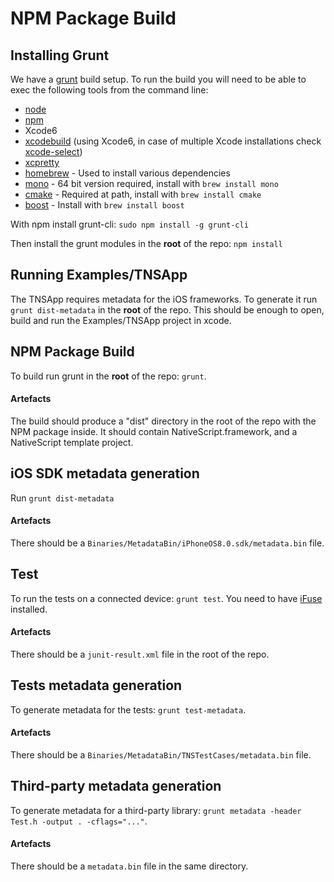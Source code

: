 # NPM Package Build
## Installing Grunt
We have a [grunt](http://gruntjs.com) build setup. To run the build you will need to be able to exec the following tools from the command line:
 - [node](http://nodejs.org)
 - [npm](http://npmjs.org)
 - Xcode6
 - [xcodebuild](https://developer.apple.com/library/mac/documentation/Darwin/Reference/ManPages/man1/xcodebuild.1.html) (using Xcode6, in case of multiple Xcode installations check [xcode-select](https://developer.apple.com/library/mac/documentation/Darwin/Reference/ManPages/man1/xcode-select.1.html))
 - [xcpretty](https://github.com/supermarin/xcpretty)
 - [homebrew](http://brew.sh/) - Used to install various dependencies
 - [mono](http://www.mono-project.com/) - 64 bit version required, install with `brew install mono`
 - [cmake](http://www.cmake.org/) - Required at path, install with `brew install cmake`
 - [boost](http://www.boost.org/) - Install with `brew install boost`

With npm install grunt-cli:
`sudo npm install -g grunt-cli`

Then install the grunt modules in the **root** of the repo:
`npm install`

## Running Examples/TNSApp
The TNSApp requires metadata for the iOS frameworks. To generate it run `grunt dist-metadata` in the **root** of the repo. This should be enough to open, build and run the Examples/TNSApp project in xcode.

## NPM Package Build
To build run grunt in the **root** of the repo: `grunt`.

#### Artefacts
The build should produce a "dist" directory in the root of the repo with the NPM package inside.
It should contain NativeScript.framework, and a NativeScript template project.

## iOS SDK metadata generation
Run `grunt dist-metadata`

#### Artefacts
There should be a `Binaries/MetadataBin/iPhoneOS8.0.sdk/metadata.bin` file.

## Test
To run the tests on a connected device: `grunt test`. You need to have [iFuse](https://github.com/libimobiledevice/ifuse) installed.

#### Artefacts
There should be a `junit-result.xml` file in the root of the repo.

## Tests metadata generation
To generate metadata for the tests: `grunt test-metadata`.

#### Artefacts
There should be a `Binaries/MetadataBin/TNSTestCases/metadata.bin` file.

## Third-party metadata generation
To generate metadata for a third-party library: `grunt metadata -header Test.h -output . -cflags="..."`.

#### Artefacts
There should be a `metadata.bin` file in the same directory.

